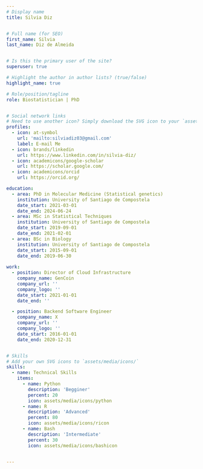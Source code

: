 ```yaml
---
# Display name
title: Silvia Diz


# Full name (for SEO)
first_name: Silvia
last_name: Diz de Almeida 


# Is this the primary user of the site?
superuser: true

# Highlight the author in author lists? (true/false)
highlight_name: true

# Role/position/tagline
role: Biostatistician | PhD 


# Social network links
# Need to use another icon? Simply download the SVG icon to your `assets/media/icons/` folder.
profiles:
  - icon: at-symbol
    url: 'mailto:silviadiz03@gmail.com'
    label: E-mail Me
  - icon: brands/linkedin
    url: https://www.linkedin.com/in/silvia-diz/
  - icon: academicons/google-scholar
    url: https://scholar.google.com/
  - icon: academicons/orcid
    url: https://orcid.org/

education:
  - area: PhD in Molecular Medicine (Statistical genetics)
    institution: University of Santiago de Compostela
    date_start: 2021-03-01
    date_end: 2024-06-24
  - area: MSc in Statistical Techniques
    institution: University of Santiago de Compostela
    date_start: 2019-09-01
    date_end: 2021-02-01
  - area: BSc in Biology
    institution: University of Santiago de Compostela
    date_start: 2015-09-01
    date_end: 2019-06-30
    
work:
  - position: Director of Cloud Infrastructure
    company_name: GenCoin
    company_url: ''
    company_logo: ''
    date_start: 2021-01-01
    date_end: ''

  - position: Backend Software Engineer
    company_name: X
    company_url: ''
    company_logo: ''
    date_start: 2016-01-01
    date_end: 2020-12-31


# Skills
# Add your own SVG icons to `assets/media/icons/`
skills:
  - name: Technical Skills
    items:
      - name: Python
        description: 'Begginer'
        percent: 20
        icon: assets/media/icons/python
      - name: R
        description: 'Advanced'
        percent: 80
        icon: assets/media/icons/ricon
      - name: Bash
        description: 'Intermediate'
        percent: 30
        icon: assets/media/icons/bashicon
  

---
```


